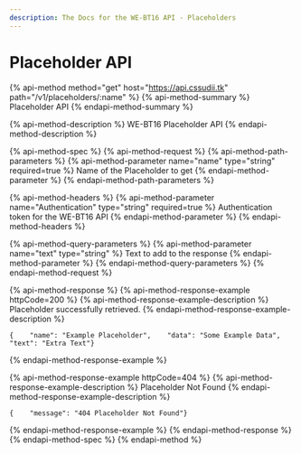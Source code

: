 ```yaml
---
description: The Docs for the WE-BT16 API - Placeholders
---
```


# Placeholder API

{% api-method method="get" host="https://api.cssudii.tk" path="/v1/placeholders/:name" %}
{% api-method-summary %}
Placeholder API
{% endapi-method-summary %}

{% api-method-description %}
WE-BT16 Placeholder API
{% endapi-method-description %}

{% api-method-spec %}
{% api-method-request %}
{% api-method-path-parameters %}
{% api-method-parameter name="name" type="string" required=true %}
Name of the Placeholder to get
{% endapi-method-parameter %}
{% endapi-method-path-parameters %}

{% api-method-headers %}
{% api-method-parameter name="Authentication" type="string" required=true %}
Authentication token for the WE-BT16 API
{% endapi-method-parameter %}
{% endapi-method-headers %}

{% api-method-query-parameters %}
{% api-method-parameter name="text" type="string" %}
Text to add to the response
{% endapi-method-parameter %}
{% endapi-method-query-parameters %}
{% endapi-method-request %}

{% api-method-response %}
{% api-method-response-example httpCode=200 %}
{% api-method-response-example-description %}
Placeholder successfully retrieved.
{% endapi-method-response-example-description %}

```
{    "name": "Example Placeholder",    "data": "Some Example Data",    "text": "Extra Text"}
```
{% endapi-method-response-example %}

{% api-method-response-example httpCode=404 %}
{% api-method-response-example-description %}
Placeholder Not Found
{% endapi-method-response-example-description %}

```
{    "message": "404 Placeholder Not Found"}
```
{% endapi-method-response-example %}
{% endapi-method-response %}
{% endapi-method-spec %}
{% endapi-method %}



